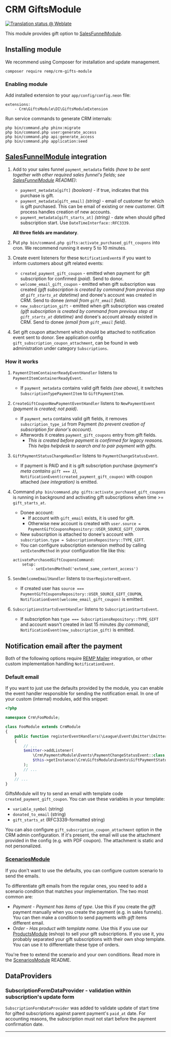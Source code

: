 # CRM GiftsModule

[![Translation status @ Weblate](https://hosted.weblate.org/widgets/remp-crm/-/gifts-module/svg-badge.svg)](https://hosted.weblate.org/projects/remp-crm/gifts-module/)

This module provides gift option to [SalesFunnelModule].


## Installing module

We recommend using Composer for installation and update management.

```shell
composer require remp/crm-gifts-module
```


### Enabling module

Add installed extension to your `app/config/config.neon` file:

```neon
extensions:
	- Crm\GiftsModule\DI\GiftsModuleExtension
```

Run service commands to generate CRM internals:

```
php bin/command.php phinx:migrate
php bin/command.php user:generate_access
php bin/command.php api:generate_access
php bin/command.php application:seed
```

## [SalesFunnelModule] integration

1. Add to your sales funnel `payment_metadata` fields _(have to be sent together with other required sales funnel's fields; see [SalesFunnelModule] README)_:
   - `payment_metadata[gift]` _(boolean)_ - if true, indicates that this purchase is gift.
   - `payment_metadata[gift_email]` _(string)_ - email of customer for which is gift purchased. This can be email of existing or new customer. Gift process handles creation of new accounts.
   - `payment_metadata[gift_starts_at]` _(string)_ - date when should gifted subscription start. Use `DateTimeInterface::RFC3339`.

   **All three fields are mandatory**.

2. Put `php bin/command.php gifts:activate_purchased_gift_coupons` into cron. We recommend running it every 5 to 10 minutes.

3. Create event listeners for these `NotificationEvent`s if you want to inform customers about gift related events:
   - `created_payment_gift_coupon` - emitted when payment for gift subscription for confirmed _(paid)_. Send to donor.
   - `welcome_email_gift_coupon` - emitted when gift subscription was created _(gift subscription is created by command from previous step at `gift_starts_at` datetime)_ and donee's account was created in CRM. Send to donee _(email from `gift_email` field)_.
   - `new_subscription_gift` - emitted when gift subscription was created _(gift subscription is created by command from previous step at `gift_starts_at` datetime)_ and donee's account already existed in CRM. Send to donee _(email from `gift_email` field)_.

4. Set gift coupon attachment which should be attached to notification event sent to donor. See application config `gift_subscription_coupon_attachment`, can be found in web administration under category `Subscriptions`.


### How it works

1. `PaymentItemContainerReadyEventHandler` listens to `PaymentItemContainerReadyEvent`.
   - If `payment_metadata` contains valid gift fields _(see above)_, it switches `SubscriptionTypePaymentItem` to `GiftPaymentItem`.

2. `CreateGiftCouponNewPaymentEventHandler` listens to `NewPaymentEvent` _(payment is created; not paid)_.
   - If `payment_meta` contains valid gift fields, it removes `subscription_type_id` from Payment _(to prevent creation of subscription for donor's account)_.
   - Afterwords it creates `payment_gift_coupons` entry from gift fields.
      - _This is created before payment is confirmed for legacy reasons. This helps helpdesk to search and to pair payment with gifts._

3. `GiftPaymentStatusChangeHandler` listens to `PaymentChangeStatusEvent`.
   - If payment is PAID and it is gift subscription purchase _(payment's meta contains `gift === 1`)_, `NotificationEvent(created_payment_gift_coupon)` with coupon attached _(see integration)_ is emitted.
   
4. Command `php bin/command.php gifts:activate_purchased_gift_coupons` is running in background and activating gift subscriptions when time >= `gift_starts_at`.
   - Donee account:
      - If account with `gift_email` exists, it is used for gift.
      - Otherwise new account is created with `user.source = PaymentGiftCouponsRepository::USER_SOURCE_GIFT_COUPON`.
   - New subscription is attached to donee's account with `subscription.type = SubscriptionsRepository::TYPE_GIFT`.
   - You can configure subscription extension method by calling `setExtendMethod` in your configuration file like this:
	```neon
	activatePurchasedGiftCouponsCommand:
		setup:
			- setExtendMethod('extend_same_content_access')
	```

5. `SendWelcomeEmailHandler` listens to `UserRegisteredEvent`.
   - If created user has `source === PaymentGiftCouponsRepository::USER_SOURCE_GIFT_COUPON`, `NotificationEvent(welcome_email_gift_coupon)` is emitted.

6. `SubscriptionsStartsEventHandler` listens to `SubscriptionStartsEvent`.
   - If subscription has `type === SubscriptionsRepository::TYPE_GIFT` and account wasn't created in last 15 minutes _(by command)_, `NotificationEvent(new_subscription_gift)` is emitted.

## Notification email after the payment

Both of the following options require [REMP Mailer](https://github.com/remp2020/mailer-skeleton/) integration, or other custom implementation handling `NotificationEvent`.

### Default email

If you want to just use the defaults provided by the module, you can enable the event handler responsible for sending the notification email. In one of your custom (internal) modules, add this snippet:

```php
<?php

namespace Crm\FooModule;

class FooModule extends CrmModule
{
    public function registerEventHandlers(\League\Event\Emitter\Emitter $emitter)
    {
        // ...
        $emitter->addListener(
            \Crm\PaymentsModule\Events\PaymentChangeStatusEvent::class,
            $this->getInstance(\Crm\GiftsModule\Events\GiftPaymentStatusChangeHandler::class)
        );
        // ...
    }
    // ...
}
```

GiftsModule will try to send an email with template code `created_payment_gift_coupon`. You can use these variables in your template:

- `variable_symbol` (string)
- `donated_to_email` (string)
- `gift_starts_at` (RFC3339-formatted string)

You can also configure `gift_subscription_coupon_attachment` option in the CRM admin configuration. If it's present, the email will use the attachment provided in the config (e.g. with PDF coupon). The attachment is static and not personalized. 

### [ScenariosModule]

If you don't want to use the defaults, you can configure custom scenario to send the emails.

To differentiate gift emails from the regular ones, you need to add a scenario condition that matches your implementation. The two most common are:

- _Payment - Payment has items of type_. Use this if you create the _gift_ payment manually when you create the payment (e.g. in sales funnels). You can then make a condition to send payments with _gift_ items different email.
- _Order - Has product with template name_. Use this if you use our [ProductsModule] (eshop) to sell your gift subscriptions. If you use it, you probably separated your gift subscriptions with their own shop template. You can use it to differentiate these type of orders.

You're free to extend the scenario and your own conditions. Read more in the [ScenariosModule] README.

## DataProviders

### SubscriptionFormDataProvider - validation within subscription's update form

`SubscriptionFormDataProvider` was added to validate update of start time for gifted subscriptions against parent payment's `paid_at` date. For accounting reasons, the subscription must not start before the payment confirmation date.

----

[ProductsModule]: https://github.com/remp2020/crm-products-module/
[SalesFunnelModule]: https://github.com/remp2020/crm-salesfunnel-module/
[ScenariosModule]: https://github.com/remp2020/crm-scenarios-module/
